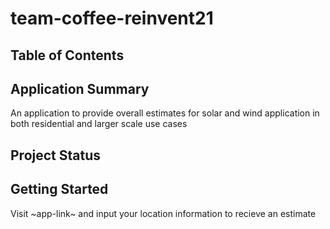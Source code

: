 # team-coffee-reinvent21

## Table of Contents

## Application Summary
An application to provide overall estimates for solar and wind application in both residential and larger scale use cases

## Project Status


## Getting Started
Visit ~app-link~ and input your location information to recieve an estimate